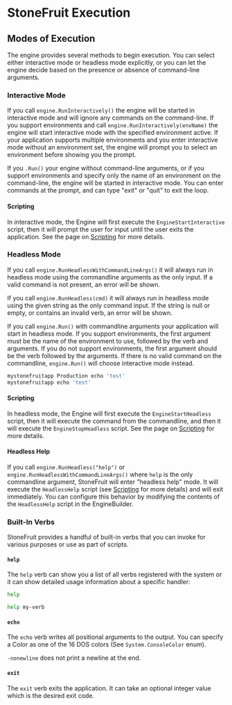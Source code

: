 # StoneFruit Execution 

## Modes of Execution

The engine provides several methods to begin execution. You can select either interactive mode or headless mode explicitly, or you can let the engine decide based on the presence or absence of command-line arguments.

### Interactive Mode

If you call `engine.RunInteractively()` the engine will be started in interactive mode and will ignore any commands on the command-line. If you support environments and call `engine.RunInteractively(envName)` the engine will start interactive mode with the specified environment active. If your application supports multiple environments and you enter interactive mode without an environment set, the engine will prompt you to select an environment before showing you the prompt.

If you `.Run()` your engine without command-line arguments, or if you support environments and specify only the name of an environment on the command-line, the engine will be started in interactive mode. You can enter commands at the prompt, and can type "exit" or "quit" to exit the loop. 

#### Scripting

In interactive mode, the Engine will first execute the `EngineStartInteractive` script, then it will prompt the user for input until the user exits the application. See the page on [Scripting](scripting.md) for more details. 

### Headless Mode

If you call `engine.RunHeadlessWithCommandLineArgs()` it will always run in headless mode using the commandline arguments as the only input. If a valid command is not present, an error will be shown.

If you call `engine.RunHeadless(cmd)` it will always run in headless mode using the given string as the only command input. If the string is null or empty, or contains an invalid verb, an error will be shown.

If you call `engine.Run()` with commandline arguments your application will start in headless mode. If you support environments, the first argument must be the name of the environment to use, followed by the verb and arguments. If you do not support environments, the first argument should be the verb followed by the arguments. If there is no valid command on the commandline, `engine.Run()` will choose interactive mode instead.

```bash
mystonefruitapp Production echo 'test'
mystonefruitapp echo 'test'
```

#### Scripting

In headless mode, the Engine will first execute the `EngineStartHeadless` script, then it will execute the command from the commandline, and then it will execute the `EngineStopHeadless` script. See the page on [Scripting](scripting.md) for more details.

#### Headless Help

If you call `engine.RunHeadless("help")` or `engine.RunHeadlessWithCommandLineArgs()` where `help` is the only commandline argument, StoneFruit will enter "headless help" mode. It will execute the `HeadlessHelp` script (see [Scripting](scripting.md) for more details) and will exit immediately. You can configure this behavior by modifying the contents of the `HeadlessHelp` script in the EngineBuilder.

### Built-In Verbs

StoneFruit provides a handful of built-in verbs that you can invoke for various purposes or use as part of scripts.

#### `help`

The `help` verb can show you a list of all verbs registered with the system or it can show detailed usage information about a specific handler:

```bash
help 

help my-verb
```

#### `echo`

The `echo` verb writes all positional arguments to the output. You can specify a Color as one of the 16 DOS colors (See `System.ConsoleColor` enum). 

`-nonewline` does not print a newline at the end.

#### `exit`

The `exit` verb exits the application. It can take an optional integer value which is the desired exit code.
